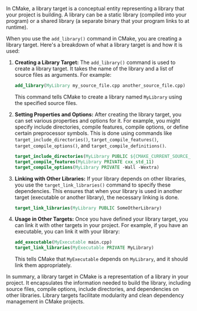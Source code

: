 In CMake, a library target is a conceptual entity representing a library that your project is building. A library can be a static library (compiled into your program) or a shared library (a separate binary that your program links to at runtime).

When you use the `add_library()` command in CMake, you are creating a library target. Here's a breakdown of what a library target is and how it is used:

1. **Creating a Library Target:**
   The `add_library()` command is used to create a library target. It takes the name of the library and a list of source files as arguments. For example:

   ```cmake
   add_library(MyLibrary my_source_file.cpp another_source_file.cpp)
   ```

   This command tells CMake to create a library named `MyLibrary` using the specified source files.

2. **Setting Properties and Options:**
   After creating the library target, you can set various properties and options for it. For example, you might specify include directories, compile features, compile options, or define certain preprocessor symbols. This is done using commands like `target_include_directories()`, `target_compile_features()`, `target_compile_options()`, and `target_compile_definitions()`.

   ```cmake
   target_include_directories(MyLibrary PUBLIC ${CMAKE_CURRENT_SOURCE_DIR}/include)
   target_compile_features(MyLibrary PRIVATE cxx_std_11)
   target_compile_options(MyLibrary PRIVATE -Wall -Wextra)
   ```

3. **Linking with Other Libraries:**
   If your library depends on other libraries, you use the `target_link_libraries()` command to specify these dependencies. This ensures that when your library is used in another target (executable or another library), the necessary linking is done.

   ```cmake
   target_link_libraries(MyLibrary PUBLIC SomeOtherLibrary)
   ```

4. **Usage in Other Targets:**
   Once you have defined your library target, you can link it with other targets in your project. For example, if you have an executable, you can link it with your library:

   ```cmake
   add_executable(MyExecutable main.cpp)
   target_link_libraries(MyExecutable PRIVATE MyLibrary)
   ```

   This tells CMake that `MyExecutable` depends on `MyLibrary`, and it should link them appropriately.

In summary, a library target in CMake is a representation of a library in your project. It encapsulates the information needed to build the library, including source files, compile options, include directories, and dependencies on other libraries. Library targets facilitate modularity and clean dependency management in CMake projects.